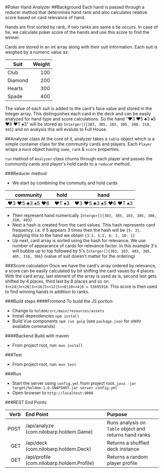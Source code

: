 #Poker Hand Analyzer
##Background
Each hand is passed through a reducer method that determines hand rank and also calculates relative score based on card relevance of hand.

Hands are first sorted by rank, if two ranks are same a tie occurs.
In case of tie, we calculate poker score of the hands and use this
score to find the winner.

Cards are stored in an int array along with their suit information.
Each suit is weighed by a numeric value as:

| Suit              | Weight  |
| ---------------| ---------:|
| Club             | 100       |
| Diamond      | 200       |
| Hearts          | 300       |
| Spade          | 400       |

The value of each suit is added to the card's face value and stored in the Integer array. This distinguishes each card in the deck and can be easily analyzed for hand type and score calculations. So the hand "♥3 ♥5 ♣3 ♠5 ♥6 ♥T ♠3" will be stored as `Interger[]{303, 305, 103, 305, 306, 310, 403}` and on analysis this will evalute to Full House.

##Analyzer class
At the core of it, analyzer takes a `table` object which is a simple container class for the community cards and players. Each `Player` wraps a `Hand` object having `name`, `rank` & `score` properties.

`run` method of `Analyzer` class churns through each player and passes the community cards and player's hold cards to a `reduce`r method.

###Reducer method
- We start by combining the commuity and hold cards 

|community|hold|hand|
|---------|----|----|
|♥3 ♥5 ♣3 ♠5 ♥6|♥T ♠3|♥3 ♥5 ♣3 ♠5 ♥6 ♥T ♠3

- Then represent hand numerically `Interger[]{303, 305, 103, 305, 306, 310, 403}`
- Next a hash is created from the card values. This hash represents card frequency. i.e. if 5 appears 3 times then the hash will be `{5: 3}`. Applying this to the hand we obtain `{3:3, 5:2, 6: 1, 10: 1}`
- Up next, card array is sorted using the hash for relevance. We use number of appearance of cards for relevance factor. In this example 3's will bubble up to top followed by 5's `Interger[]{303, 103, 403, 305, 405, 310, 306}` (value of suit doesn't matter for the ordering)

###Score calculation
Once we have the card's array ordered by relevance, a score can be easily calculated by bit shifting the card vaues by 4 places. With the card array, last element of the array is used as is, second last gets shifted by 4 places, third last by 8 places and so on. `3<<24|3<<20|3<<16|5<<12|5<<8|10<<4|6 = 53695910`. This score is then used to find winning hands in addition to ranks.

###Build steps
####Frontend
To build the JS portion:
- Change to `holdem/src/main/resources/assets`
- Install dependencies `npm install`
- Build Vue components `npm run gulp` (see `package.json` for otehr available commands)

####Backend
Build with maven
- From project root, run: `mvn install`

###Test
- From project root, run: `mvn test`

###Run
- Start the server using `config.yml` from project root.
`java -jar target/holdem-1.0-SNAPSHOT.jar server config.yml`
- Open browser to `http://localhost:9000`

###REST End Points

| Verb | End Point | Purpose |
|-------:|:-------------|:-----------|
| POST | /api/analyze (com.nilobarp.holdem.Game) | Runs analysis on `Table` object and returns hand ranks|
| GET   |  /api/deck (com.nilobarp.holdem.Deck) | Returns a shuffled deck instance |
|  GET  |   /api/profile (com.nilobarp.holdem.Profile) | Returns a random player profile |
